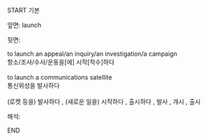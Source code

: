 START
기본

앞면:
launch


뒷면:
<div>to launch an appeal/an inquiry/an investigation/a campaign </div><div>항소/조사/수사/운동을[에] 시작[착수]하다</div><div><br></div><div><div>to launch a communications satellite </div><div>통신위성을 발사하다</div></div><div><br></div><div>(로켓 등을) 발사하다 , (새로운 일을) 시작하다 , 출시하다 , 발사 , 개시 , 출시 </div>


해석:

END